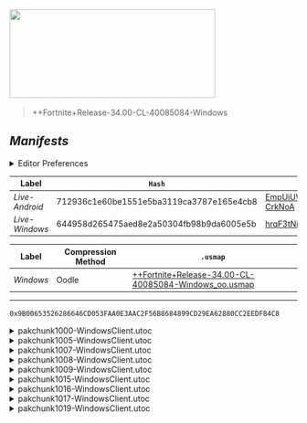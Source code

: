 <picture>
  <img src="https://raw.githubusercontent.com/Tectors/fn-archive/master/.github/source/dependents/gen.34.00.svg" width="360" height="155">
</picture>

> <!--- Spacer inbetween version -->

> ++Fortnite+Release-34.00-CL-40085084-Windows

## *Manifests*
<details>
  <summary>Editor Preferences</summary>

> <!--- Spacing that adds ``` markdown -->
    ((Value="0x13791A075C93BDB444A3BE582F7ADEA91C1EA7E70296DBB916A806C79AA80BBD",Guid="085B45A328636210BA7F89048850D3E0"),(Value="0xE66CD79207DA0C4D29D2AF9E6AF7396CC268920E03E6E88EBFD7F78E76C08019",Guid="23A4F7643C3C07459C41524C56C570D0"),(Value="0x78792AF814949CBFBEBA91E97592F9BE6DF3B69BBD43592F1A704E0A13C4B4C7",Guid="2D525F5D540A77DC64F789C8A9AEA404"),(Value="0x6ECD2271EC6401F53D32AD35338F4A3880582C56E98B681AEA2DAF92C929E86D",Guid="49A3F94560A78BE15EE711CF011D255B"),(Value="0x4D2815668BE8996DD2AB9E6880EB14CBF38A82E4128D10DD9D67D3F92D5A0008",Guid="4EFCDD6576BC90902F83172AB4B90937"),(Value="0x51D802B4B6AC1FC1BE05FD420D4E44DE40EDD404A37C84415124EA4B2C7CC897",Guid="B131DCAC656E0661C141EA1915FEB1D8"),(Value="0xBD1A2A2856BC912CEB268430BC3223C82B291A376FB1E71A35FEE5039679256C",Guid="C61E057F57D56B6DB06CEF14D9A29033"),(Value="0x420878F28CEA40DC978FA7824C6D058CBA0D8247B136B6F12CAE57CFE2C94A11",Guid="D4F62AA186C552C0319E3358A2C54AF7"),(Value="0x4D8969ECBA85DEE1F0863CD137047AA2F103F8B3DA6F6941B497B67C084E76CE",Guid="EC454874D426F991902B1D1A1FF73ECC"))
</details>

| Label | `Hash` | `Route` |
| - | - | - |
| *Live-Android* | 712936c1e60be1551e5ba3119ca3787e165e4cb8 | [EmpUiUW4Y_ZI-6ilFU-f8Ec-CrkNoA](https://github.com/Tectors/fn-archive/blob/master/manifests/EmpUiUW4Y_ZI-6ilFU-f8Ec-CrkNoA.manifest) |
| *Live-Windows* | 644958d265475aed8e2a50304fb98b9da6005e5b | [hrqF3tNiXa4VE1vPtUaGgGjtwIJRSw](https://github.com/Tectors/fn-archive/blob/master/manifests/hrqF3tNiXa4VE1vPtUaGgGjtwIJRSw.manifest) |

| Label | Compression Method | `.usmap` |
| - | - | - |
| *Windows* | Oodle | [++Fortnite+Release-34.00-CL-40085084-Windows_oo.usmap](https://github.com/Tectors/fn-archive/blob/master/manifests/mappings/++Fortnite+Release-34.00-CL-40085084-Windows_oo.usmap) |

---

```
0x9B00653526286646CD053FAA0E3AAC2F56B8684899CD29EA62880CC2EEDF84C8
```

<details>
  <summary>pakchunk1000-WindowsClient.utoc</summary>

  <br>

  ```
  0x13791A075C93BDB444A3BE582F7ADEA91C1EA7E70296DBB916A806C79AA80BBD
  085B45A328636210BA7F89048850D3E0:E3kaB1yTvbREo75YL3reqRwep+cCltu5FqgGx5qoC70=
  ```

  </details>

<details>
  <summary>pakchunk1005-WindowsClient.utoc</summary>

  <br>

  ```
  0xE66CD79207DA0C4D29D2AF9E6AF7396CC268920E03E6E88EBFD7F78E76C08019
  23A4F7643C3C07459C41524C56C570D0:5mzXkgfaDE0p0q+eavc5bMJokg4D5uiOv9f3jnbAgBk=
  ```

  </details>

<details>
  <summary>pakchunk1007-WindowsClient.utoc</summary>

  <br>

  ```
  0x78792AF814949CBFBEBA91E97592F9BE6DF3B69BBD43592F1A704E0A13C4B4C7
  2D525F5D540A77DC64F789C8A9AEA404:eHkq+BSUnL++upHpdZL5vm3ztpu9Q1kvGnBOChPEtMc=
  ```

  </details>

<details>
  <summary>pakchunk1008-WindowsClient.utoc</summary>

  <br>

  ```
  0x6ECD2271EC6401F53D32AD35338F4A3880582C56E98B681AEA2DAF92C929E86D
  49A3F94560A78BE15EE711CF011D255B:bs0icexkAfU9Mq01M49KOIBYLFbpi2ga6i2vkskp6G0=
  ```

  <picture><img src="https://raw.githubusercontent.com/Tectors/fn-archive/master/.github/source/dependents/referred/EID_Caddie.svg" width="100"></picture> 
</details>

<details>
  <summary>pakchunk1009-WindowsClient.utoc</summary>

  <br>

  ```
  0x4D2815668BE8996DD2AB9E6880EB14CBF38A82E4128D10DD9D67D3F92D5A0008
  4EFCDD6576BC90902F83172AB4B90937:TSgVZovomW3Sq55ogOsUy/OKguQSjRDdnWfT+S1aAAg=
  ```

  </details>

<details>
  <summary>pakchunk1015-WindowsClient.utoc</summary>

  <br>

  ```
  0x51D802B4B6AC1FC1BE05FD420D4E44DE40EDD404A37C84415124EA4B2C7CC897
  B131DCAC656E0661C141EA1915FEB1D8:UdgCtLasH8G+Bf1CDU5E3kDt1ASjfIRBUSTqSyx8yJc=
  ```

  </details>

<details>
  <summary>pakchunk1016-WindowsClient.utoc</summary>

  <br>

  ```
  0xBD1A2A2856BC912CEB268430BC3223C82B291A376FB1E71A35FEE5039679256C
  C61E057F57D56B6DB06CEF14D9A29033:vRoqKFa8kSzrJoQwvDIjyCspGjdvsecaNf7lA5Z5JWw=
  ```

  <picture><img src="https://raw.githubusercontent.com/Tectors/fn-archive/master/.github/source/dependents/referred/Shoes_UmamiGlintOchre.svg" width="100"></picture> <picture><img src="https://raw.githubusercontent.com/Tectors/fn-archive/master/.github/source/dependents/referred/Shoes_ChoreNoodleRubble.svg" width="100"></picture> <picture><img src="https://raw.githubusercontent.com/Tectors/fn-archive/master/.github/source/dependents/referred/Shoes_ChoreNoodlePebble.svg" width="100"></picture> <picture><img src="https://raw.githubusercontent.com/Tectors/fn-archive/master/.github/source/dependents/referred/Shoes_ChoreNoodleBoulder.svg" width="100"></picture> 
</details>

<details>
  <summary>pakchunk1017-WindowsClient.utoc</summary>

  <br>

  ```
  0x420878F28CEA40DC978FA7824C6D058CBA0D8247B136B6F12CAE57CFE2C94A11
  D4F62AA186C552C0319E3358A2C54AF7:Qgh48ozqQNyXj6eCTG0FjLoNgkexNrbxLK5Xz+LJShE=
  ```

  </details>

<details>
  <summary>pakchunk1019-WindowsClient.utoc</summary>

  <br>

  ```
  0x4D8969ECBA85DEE1F0863CD137047AA2F103F8B3DA6F6941B497B67C084E76CE
  EC454874D426F991902B1D1A1FF73ECC:TYlp7LqF3uHwhjzRNwR6ovED+LPab2lBtJe2fAhOds4=
  ```

  <picture><img src="https://raw.githubusercontent.com/Tectors/fn-archive/master/.github/source/dependents/referred/Wrap_KneeLens.svg" width="100"></picture> <picture><img src="https://raw.githubusercontent.com/Tectors/fn-archive/master/.github/source/dependents/referred/Pickaxe_StudyBench.svg" width="100"></picture> <picture><img src="https://raw.githubusercontent.com/Tectors/fn-archive/master/.github/source/dependents/referred/Pickaxe_KneeLens.svg" width="100"></picture> <picture><img src="https://raw.githubusercontent.com/Tectors/fn-archive/master/.github/source/dependents/referred/EID_StudyBench.svg" width="100"></picture> <picture><img src="https://raw.githubusercontent.com/Tectors/fn-archive/master/.github/source/dependents/referred/EID_KneeLens.svg" width="100"></picture> <picture><img src="https://raw.githubusercontent.com/Tectors/fn-archive/master/.github/source/dependents/referred/Character_StudyBench.svg" width="100"></picture> <picture><img src="https://raw.githubusercontent.com/Tectors/fn-archive/master/.github/source/dependents/referred/Character_KneeLens.svg" width="100"></picture> <picture><img src="https://raw.githubusercontent.com/Tectors/fn-archive/master/.github/source/dependents/referred/Backpack_StudyBench.svg" width="100"></picture> <picture><img src="https://raw.githubusercontent.com/Tectors/fn-archive/master/.github/source/dependents/referred/Backpack_KneeLens.svg" width="100"></picture> 
</details>

